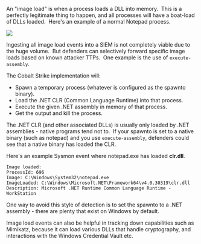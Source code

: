 An "image load" is when a process loads a DLL into memory.  This is a perfectly legitimate thing to happen, and all processes will have a boat-load of DLLs loaded.  Here's an example of a normal Notepad process.

  

![](https://rto2-assets.s3.eu-west-2.amazonaws.com/evasion/image-load/notepad-normal.png)

  

Ingesting all image load events into a SIEM is not completely viable due to the huge volume.  But defenders can selectively forward specific image loads based on known attacker TTPs.  One example is the use of `execute-assembly`.

The Cobalt Strike implementation will:

-   Spawn a temporary process (whatever is configured as the spawnto binary).
-   Load the .NET CLR (Common Language Runtime) into that process.
-   Execute the given .NET assembly in memory of that process.
-   Get the output and kill the process.

The .NET CLR (and other associated DLLs) is usually only loaded by .NET assemblies - native programs tend not to.  If your spawnto is set to a native binary (such as notepad) and you use `execute-assembly`, defenders could see that a native binary has loaded the CLR.

Here's an example Sysmon event where notepad.exe has loaded **clr.dll**.

```shell
Image loaded:
ProcessId: 696
Image: C:\Windows\System32\notepad.exe
ImageLoaded: C:\Windows\Microsoft.NET\Framework64\v4.0.30319\clr.dll
Description: Microsoft .NET Runtime Common Language Runtime - WorkStation
```

  

One way to avoid this style of detection is to set the spawnto to a .NET assembly - there are plenty that exist on Windows by default.

Image load events can also be helpful in tracking down capabilities such as Mimikatz, because it can load various DLLs that handle cryptography, and interactions with the Windows Credential Vault etc.